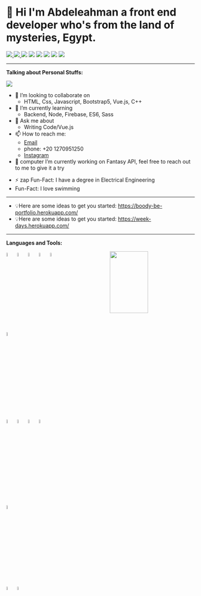 # 👋 Hi I'm Abdeleahman a front end developer who's from the land of mysteries, Egypt.

<p>
  <a href="mailto:abdelrahmanatefalibe@gmail.com?subject=[GitHub]%20Let'sChat&body=HiBoody-BE%2C%0A%0AI wanted to ask you about ...">
    <img src="https://img.shields.io/badge/Tool-Vs code-269BEA"/>
  <a href="https://github.com/HazemGharib?tab=repositories">
    <img src="https://badges.frapsoft.com/os/v2/open-source.svg?v=103"/>
  </a> 
    <img src="https://img.shields.io/badge/Ask%20me-anything-ff1e56.svg"/>     </a>
    
  <img src="https://img.shields.io/badge/Front End-React.js-269BEA"/>    
  <img src="https://img.shields.io/badge/Front End-Vue.js-42b883"/>    
  <img src="https://img.shields.io/badge/Back%20End-Node.js-83af26"/>
  <img src="https://img.shields.io/badge/OS-Windo-4FB1F3"/>
  <img src="https://img.shields.io/badge/OS-Ubuntu-dd4814"/>
</p>

---
**Talking about Personal Stuffs:**

![](https://res.cloudinary.com/dirbnpgsp/image/upload/v1644890811/img_zmqm8s.png)

- 👯 I’m looking to collaborate on 
  - HTML, Css, Javascript, Bootstrap5, Vue.js, C++
- 🌱 I’m currently learning 
  - Backend, Node, Firebase, ES6, Sass
- 💬 Ask me about 
  - Writing Code/Vue.js
- 📫 How to reach me: 
  - <a href="abdelrahmanatefalibe@gmail.com ">Email</a>
  - phone: +20 1270951250 
  - <a href="[mailto:abdelrahmanatefalibe@gmail.com?subject=[GitHub]%20Let's Chat&body=Hi Boody-BE%2C%0A%0AI wanted to ask you about ...](https://www.instagram.com/boody_04/)">Instagram</a>
- 💬 computer I’m currently working on Fantasy API, feel free to reach out to me to give it a try
 * ⚡ zap Fun-Fact: I have a degree in Electrical Engineering
 *  Fun-Fact: I love swimming
 
---

* 💡Here are some ideas to get you started: https://boody-be-portfolio.herokuapp.com/
* 💡Here are some ideas to get you started: https://week-days.herokuapp.com/

---

**Languages and Tools:**
<p>

<img align="right" width="45%" height="165" src="https://github-readme-stats.vercel.app/api?username=Boody2004&show_icons=true&hide_border=false&line_height=20&title_color=0a4595&icon_color=0a4595&show_owner=true"/>
    
  <code><img width="5%"
src="https://www.vectorlogo.zone/logos/w3_html5/w3_html5-icon.svg"></code>
  <code><img width="5%"
src="https://www.vectorlogo.zone/logos/w3_css/w3_css-icon.svg"></code>
  <code><img width="5%"
src="https://www.vectorlogo.zone/logos/sass-lang/sass-lang-icon.svg"></code>
  <code><img width="5%" src="https://www.vectorlogo.zone/logos/getbootstrap/getbootstrap-icon.svg"></code>
  <code><img width="5%" src="https://www.vectorlogo.zone/logos/nodejs/nodejs-icon.svg"></code>
  <br />
  <br />
  <code><img width="5%" 
src="https://www.vectorlogo.zone/logos/json/json-icon.svg"></code>
  <br />
  <br />    
  <code><img width="5%" src="https://www.vectorlogo.zone/logos/firebase/firebase-icon.svg"></code>
  <code><img width="5%" src="https://www.vectorlogo.zone/logos/mongodb/mongodb-icon.svg"></code>
  <code><img width="5%" src="https://www.vectorlogo.zone/logos/vuejs/vuejs-icon.svg"></code>
  <code><img width="5%" src="https://www.vectorlogo.zone/logos/reactjs/reactjs-icon.svg"></code>
  <br />
  <br />    
  <code><img width="5%" src="https://www.vectorlogo.zone/logos/git-scm/git-scm-icon.svg"></code>
  <br />
  <br />
  <code><img width="5%" src="https://www.vectorlogo.zone/logos/heroku/heroku-icon.svg"></code>
  <code><img width="5%" src="https://www.vectorlogo.zone/logos/surgesh/surgesh-icon.svg"></code> 
</p>
